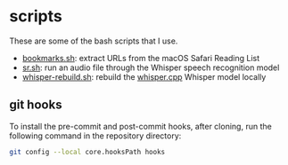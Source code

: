 # scripts

These are some of the bash scripts that I use.

- [bookmarks.sh](bookmarks.sh): extract URLs from the macOS Safari Reading List
- [sr.sh](sr.sh): run an audio file through the Whisper speech recognition model
- [whisper-rebuild.sh](whisper-rebuid.sh): rebuild the [whisper.cpp](https://github.com/ggerganov/whisper.cpp) Whisper model locally

## git hooks
To install the pre-commit and post-commit hooks, after cloning, run the following command in the repository directory:
```sh
git config --local core.hooksPath hooks
```
